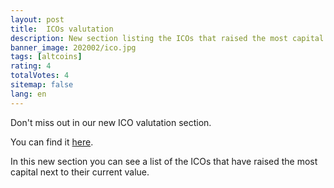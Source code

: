```yaml
---
layout: post
title:  ICOs valutation
description: New section listing the ICOs that raised the most capital
banner_image: 202002/ico.jpg
tags: [altcoins]
rating: 4
totalVotes: 4
sitemap: false
lang: en
---
```


Don't miss out in our new ICO valutation section.

<!--more-->

You can find it [here](/en/icos).

In this new section you can see a list of the ICOs that have raised the most capital next to their current value.